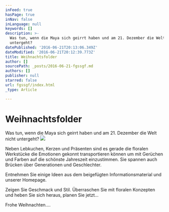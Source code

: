 ```yaml
---
inFeed: true
hasPage: true
inNav: false
inLanguage: null
keywords: []
description: >-
  Was tun, wenn die Maya sich geirrt haben und am 21. Dezember die Welt nicht
  untergeht?
datePublished: '2016-06-21T20:13:06.349Z'
dateModified: '2016-06-21T20:12:39.773Z'
title: Weihnachtsfolder
author: []
sourcePath: _posts/2016-06-21-fgssgf.md
authors: []
publisher: null
starred: false
url: fgssgf/index.html
_type: Article

---
```

# Weihnachtsfolder

Was tun, wenn die Maya sich geirrt haben und am 21\. Dezember die Welt nicht untergeht?
![](https://imgflo.herokuapp.com/graph/vahj1ThiexotieMo/797e817f558263155333265731a079d8/croprotate.jpg?cropheight=1166&cropwidth=1108&degrees=0&input=https%3A%2F%2Fthe-grid-user-content.s3-us-west-2.amazonaws.com%2Fb5e9b169-f5b6-4bae-a0d7-dd02c9ff3afe.jpg&x=35&y=0)

Neben Lebkuchen, Kerzen und Präsenten sind es gerade die floralen Werkstücke die Emotionen gekonnt transportieren können um mit Gerüchen und Farben auf die schönste Jahreszeit einzustimmen. Sie spannen auch Brücken über Generationen und Geschlechter.

Entnehmen Sie einige Ideen aus dem beigefügten Informationsmaterial und unserer Homepage.

Zeigen Sie Geschmack und Stil. Überraschen Sie mit floralen Konzepten und heben Sie sich heraus, planen Sie jetzt...

Frohe Weihnachten....